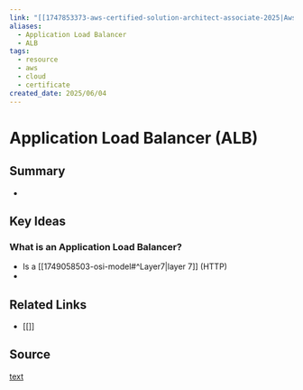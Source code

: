 ```yaml
---
link: "[[1747853373-aws-certified-solution-architect-associate-2025|Aws Certified Solution Architect Associate 2025]]"
aliases:
  - Application Load Balancer
  - ALB
tags:
  - resource
  - aws
  - cloud
  - certificate
created_date: 2025/06/04
---
```

# Application Load Balancer (ALB)
## Summary
- 
## Key Ideas
### What is an Application Load Balancer?
- Is a [[1749058503-osi-model#^Layer7|layer 7]] (HTTP)
- 
## Related Links
- [[]]
## Source
[text](url) 